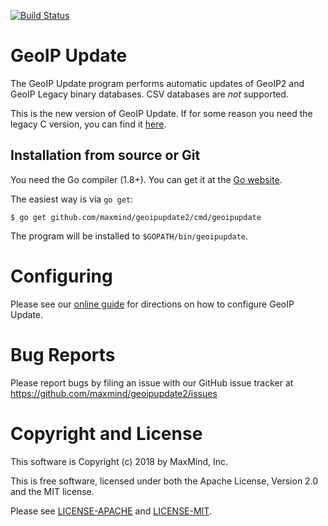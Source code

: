 [![Build Status](https://travis-ci.com/maxmind/geoipupdate2.svg?branch=master)](https://travis-ci.com/maxmind/geoipupdate2)

# GeoIP Update

The GeoIP Update program performs automatic updates of GeoIP2 and GeoIP Legacy
binary databases. CSV databases are _not_ supported.

This is the new version of GeoIP Update. If for some reason you need the
legacy C version, you can find it
[here](https://github.com/maxmind/geoipupdate).

## Installation from source or Git

You need the Go compiler (1.8+). You can get it at the [Go
website](https://golang.org).

The easiest way is via `go get`:

    $ go get github.com/maxmind/geoipupdate2/cmd/geoipupdate

The program will be installed to `$GOPATH/bin/geoipupdate`.

# Configuring

Please see our [online guide](https://dev.maxmind.com/geoip/geoipupdate/) for
directions on how to configure GeoIP Update.

# Bug Reports

Please report bugs by filing an issue with our GitHub issue tracker at
https://github.com/maxmind/geoipupdate2/issues

# Copyright and License

This software is Copyright (c) 2018 by MaxMind, Inc.

This is free software, licensed under both the Apache License, Version 2.0
and the MIT license.

Please see [LICENSE-APACHE](LICENSE-APACHE) and [LICENSE-MIT](LICENSE-MIT).
